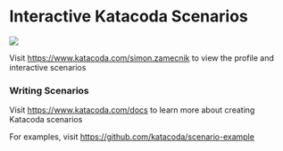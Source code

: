 # Interactive Katacoda Scenarios

[![](http://shields.katacoda.com/katacoda/simon.zamecnik/count.svg)](https://www.katacoda.com/simon.zamecnik "Get your profile on Katacoda.com")

Visit https://www.katacoda.com/simon.zamecnik to view the profile and interactive scenarios

### Writing Scenarios
Visit https://www.katacoda.com/docs to learn more about creating Katacoda scenarios

For examples, visit https://github.com/katacoda/scenario-example
